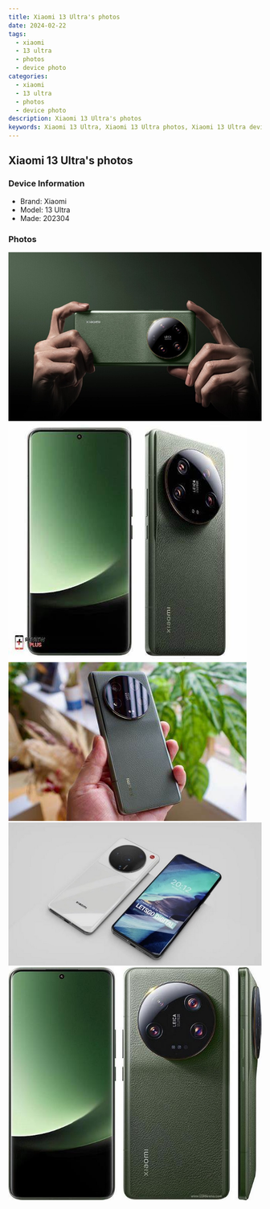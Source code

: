 ```yaml
---
title: Xiaomi 13 Ultra's photos
date: 2024-02-22
tags: 
  - xiaomi
  - 13 ultra
  - photos
  - device photo
categories: 
  - xiaomi
  - 13 ultra
  - photos
  - device photo
description: Xiaomi 13 Ultra's photos
keywords: Xiaomi 13 Ultra, Xiaomi 13 Ultra photos, Xiaomi 13 Ultra device photo
---
```


## Xiaomi 13 Ultra's photos

### Device Information

- Brand: Xiaomi
- Model: 13 Ultra
- Made: 202304

### Photos

![/images/best-assets/devices/xiaomi/xiaomi-13-ultra/1.jpg](/images/best-assets/devices/xiaomi/xiaomi-13-ultra/1.jpg)
![/images/best-assets/devices/xiaomi/xiaomi-13-ultra/2.jpg](/images/best-assets/devices/xiaomi/xiaomi-13-ultra/2.jpg)
![/images/best-assets/devices/xiaomi/xiaomi-13-ultra/3.jpg](/images/best-assets/devices/xiaomi/xiaomi-13-ultra/3.jpg)
![/images/best-assets/devices/xiaomi/xiaomi-13-ultra/4.jpg](/images/best-assets/devices/xiaomi/xiaomi-13-ultra/4.jpg)
![/images/best-assets/devices/xiaomi/xiaomi-13-ultra/5.jpg](/images/best-assets/devices/xiaomi/xiaomi-13-ultra/5.jpg)
